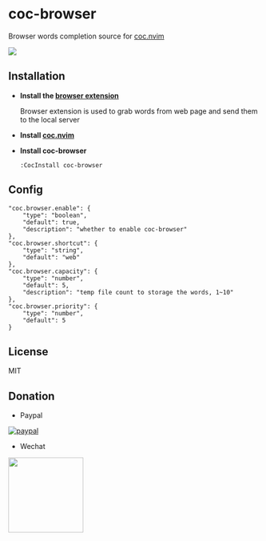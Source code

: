 # coc-browser

Browser words completion source for [coc.nvim](https://github.com/neoclide/coc.nvim)

![](https://user-images.githubusercontent.com/20282795/58379943-f61ae080-7fdc-11e9-98f7-575214fd1a48.gif)

## Installation

- **Install the [browser extension](https://github.com/voldikss/browser-source-provider)**

  Browser extension is used to grab words from web page and send them to the local server

- **Install [coc.nvim](https://github.com/neoclide/coc.nvim)**

- **Install coc-browser**

  ```
  :CocInstall coc-browser
  ```

## Config

```jsonc
"coc.browser.enable": {
    "type": "boolean",
    "default": true,
    "description": "whether to enable coc-browser"
},
"coc.browser.shortcut": {
    "type": "string",
    "default": "web"
},
"coc.browser.capacity": {
    "type": "number",
    "default": 5,
    "description": "temp file count to storage the words, 1~10"
},
"coc.browser.priority": {
    "type": "number",
    "default": 5
}
```

## License

MIT

## Donation

- Paypal

[![paypal](https://www.paypalobjects.com/en_US/i/btn/btn_donateCC_LG.gif)](https://paypal.me/voldikss)

- Wechat

<div>
  <img src="https://user-images.githubusercontent.com/20282795/64410950-b3c66c80-d0be-11e9-8500-973382366324.jpg" width=150>
</div>
